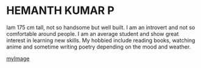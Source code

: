 # HEMANTH KUMAR P

Iam 175 cm tall, not so handsome but well built. I am an introvert and not so comfortable around people. I am an average student and show great interest in learning new skills. My hobbied include reading books, watching anime and sometime writing poetry depending on the mood and weather.


[myImage](myImage.jpeg)